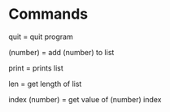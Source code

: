# Commands
quit = quit program

(number) = add (number) to list

print = prints list

len = get length of list

index (number) = get value of (number) index
